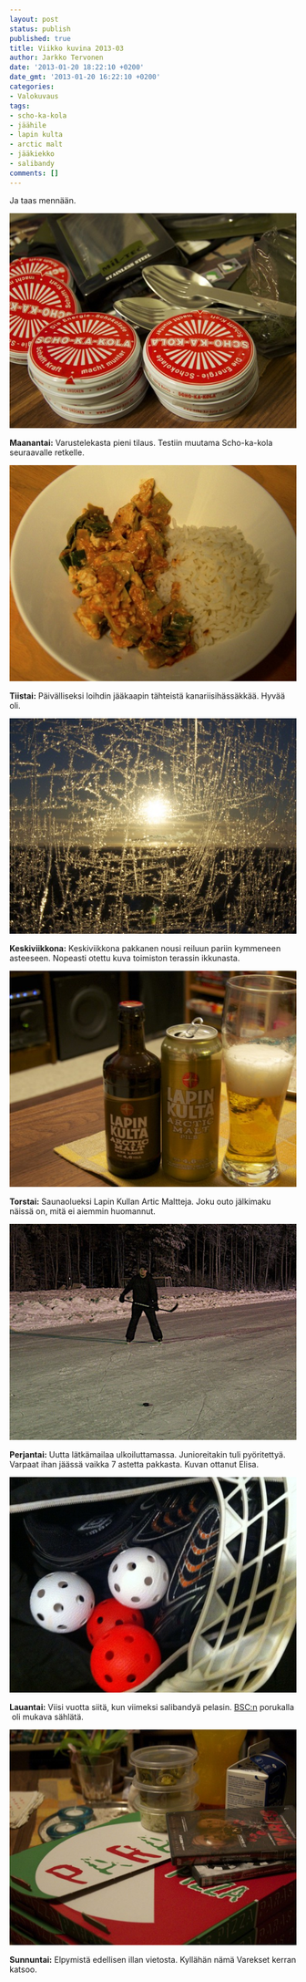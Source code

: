 ```yaml
---
layout: post
status: publish
published: true
title: Viikko kuvina 2013-03
author: Jarkko Tervonen
date: '2013-01-20 18:22:10 +0200'
date_gmt: '2013-01-20 16:22:10 +0200'
categories:
- Valokuvaus
tags:
- scho-ka-kola
- jäähile
- lapin kulta
- arctic malt
- jääkiekko
- salibandy
comments: []
---
```

Ja taas mennään.

<amp-img alt="Viikko kuvina 2013-03 - Maanantai" src="/assets/img/posts/2013-03-ma.jpg" layout="responsive" width="4" height="3">
  <noscript><img alt="Viikko kuvina 2013-03 - Maanantai" src="/assets/img/posts/2013-03-ma.jpg" /></noscript>
</amp-img>

__Maanantai:__ Varustelekasta pieni tilaus. Testiin muutama Scho-ka-kola seuraavalle retkelle.

<amp-img alt="Viikko kuvina 2013-03 - Tiistai" src="/assets/img/posts/2013-03-ti.jpg" layout="responsive" width="4" height="3">
  <noscript><img alt="Viikko kuvina 2013-03 - Tiistai" src="/assets/img/posts/2013-03-ti.jpg" /></noscript>
</amp-img>

__Tiistai:__ Päivälliseksi loihdin jääkaapin tähteistä kanariisihässäkkää. Hyvää oli.

<amp-img alt="Viikko kuvina 2013-03 - Keskiviikko" src="/assets/img/posts/2013-03-ke.jpg" layout="responsive" width="4" height="3">
  <noscript><img alt="Viikko kuvina 2013-03 - Keskiviikko" src="/assets/img/posts/2013-03-ke.jpg" /></noscript>
</amp-img>

__Keskiviikkona:__ Keskiviikkona pakkanen nousi reiluun pariin kymmeneen asteeseen. Nopeasti otettu kuva toimiston terassin ikkunasta.

<amp-img alt="Viikko kuvina 2013-03 - Torstai" src="/assets/img/posts/2013-03-to.jpg" layout="responsive" width="4" height="3">
  <noscript><img alt="Viikko kuvina 2013-03 - Torstai" src="/assets/img/posts/2013-03-to.jpg" /></noscript>
</amp-img>

__Torstai:__ Saunaolueksi Lapin Kullan Artic Maltteja. Joku outo jälkimaku näissä on, mitä ei aiemmin huomannut.

<amp-img alt="Viikko kuvina 2013-03 - Perjantai" src="/assets/img/posts/2013-03-pe.jpg" layout="responsive" width="4" height="3">
  <noscript><img alt="Viikko kuvina 2013-03 - Perjantai" src="/assets/img/posts/2013-03-pe.jpg" /></noscript>
</amp-img>

__Perjantai:__ Uutta lätkämailaa ulkoiluttamassa. Junioreitakin tuli pyöritettyä. Varpaat ihan jäässä vaikka 7 astetta pakkasta. Kuvan ottanut Elisa.

<amp-img alt="Viikko kuvina 2013-03 - Lauantai" src="/assets/img/posts/2013-03-la.jpg" layout="responsive" width="4" height="3">
  <noscript><img alt="Viikko kuvina 2013-03 - Lauantai" src="/assets/img/posts/2013-03-la.jpg" /></noscript>
</amp-img>

__Lauantai:__ Viisi vuotta siitä, kun viimeksi salibandyä pelasin. [BSC:n](http://bscdiscgolf.com/) porukalla  oli mukava sählätä.

<amp-img alt="Viikko kuvina 2013-03 - Sunnuntai" src="/assets/img/posts/2013-03-su.jpg" layout="responsive" width="4" height="3">
  <noscript><img alt="Viikko kuvina 2013-03 - Sunnuntai" src="/assets/img/posts/2013-03-su.jpg" /></noscript>
</amp-img>

__Sunnuntai:__ Elpymistä edellisen illan vietosta. Kyllähän nämä Varekset kerran katsoo.
